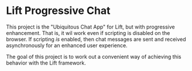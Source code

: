# Lift Progressive Chat

This project is the "Ubiquitous Chat App" for Lift, but with progressive enhancement.
That is, it wil work even if scripting is disabled on the browser.
If scripting *is* enabled, then chat messages are sent and received asynchronously for an enhanced user experience.

The goal of this project is to work out a convenient way of achieving this behavior with the Lift framework.
